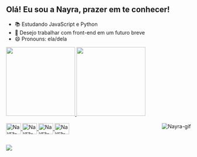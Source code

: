 ## Olá! Eu sou a Nayra, prazer em te conhecer!

- 📚 Estudando JavaScript e Python
- 💭 Desejo trabalhar com front-end em um futuro breve
- 😄 Pronouns: ela/dela

<div>
  <a href="https://github.com/nayrabelarmino">
  <img height="188em" src="https://github-readme-stats.vercel.app/api?username=nayrabelarmino&show_icons=true&theme=dracula">
  <img height="188em" src="https://github-readme-stats.vercel.app/api/top-langs/?username=nayrabelarmino&layout=compact&langs_count=7&theme=dracula">
</div>

<div style="display: inline_block"><br>
   <img align="center" alt="Nayra-html" height="30" width="40" src="https://cdn.jsdelivr.net/gh/devicons/devicon/icons/html5/html5-original.svg">
  <img align="center" alt="Nayra-css" height="30" width="40" src="https://cdn.jsdelivr.net/gh/devicons/devicon/icons/css3/css3-original.svg">
  <img align="center" alt="Nayra-js" height="30" width="40" src="https://cdn.jsdelivr.net/gh/devicons/devicon/icons/javascript/javascript-original.svg">
  <img align="center" alt="Nayra-python" height="30" width="40" src="https://cdn.jsdelivr.net/gh/devicons/devicon/icons/python/python-original.svg">
  <img align="right" alt="Nayra-gif" src="https://i.picasion.com/pic92/c1f9d0a3ae32ea1036e76172d512b297.gif">
</div>

##
  
<div>
<a href="https://www.linkedin.com/in/nayrabelarmino/" target="_blank"><img src="https://img.shields.io/badge/-LinkedIn-%230077B5?style=for-the-badge&logo=linkedin&logoColor=white" target="_blank"></a>
</div>
  
